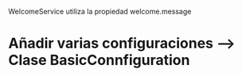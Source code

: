 WelcomeService utiliza la propiedad welcome.message

# Añadir varias configuraciones --> Clase BasicConnfiguration